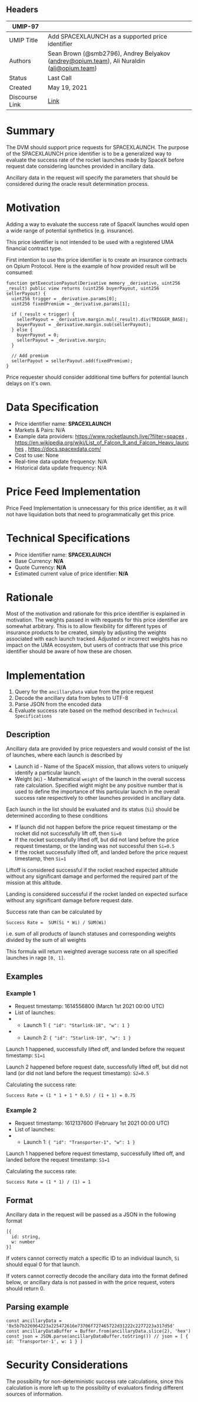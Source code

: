 ## Headers

| UMIP-97                |                                                               |
| ------------------- | ------------------------------------------------------------- |
| UMIP Title          | Add SPACEXLAUNCH as a supported price identifier |
| Authors             | Sean Brown (@smb2796), Andrey Belyakov (andrey@opium.team), Ali Nuraldin (ali@opium.team) |
| Status              | Last Call                                                         |
| Created             | May 19, 2021                                              |
| Discourse Link      | [Link](https://discourse.umaproject.org/t/add-spacexlaunch-as-a-supported-price-identifier/1105)            |

# Summary 

The DVM should support price requests for SPACEXLAUNCH. The purpose of the SPACEXLAUNCH price identifier is to be a generalized way to evaluate the success rate of the rocket launches made by SpaceX before request date considering launches provided in ancillary data.

Ancillary data in the request will specify the parameters that should be considered during the oracle result determination process.

# Motivation

Adding a way to evaluate the success rate of SpaceX launches would open a wide range of potential synthetics (e.g. insurance).

This price identifier is not intended to be used with a registered UMA financial contract type.

First intention to use ths price identifier is to create an insurance contracts on Opium Protocol. Here is the example of how provided result will be consumed:

```
function getExecutionPayout(Derivative memory _derivative, uint256 _result) public view returns (uint256 buyerPayout, uint256 sellerPayout) {
  uint256 trigger = _derivative.params[0];
  uint256 fixedPremium = _derivative.params[1];

  if (_result < trigger) {
    sellerPayout = _derivative.margin.mul(_result).div(TRIGGER_BASE);
    buyerPayout = _derivative.margin.sub(sellerPayout);
  } else {
    buyerPayout = 0;
    sellerPayout = _derivative.margin;
  }

  // Add premium
  sellerPayout = sellerPayout.add(fixedPremium);
}
```

Price requester should consider additional time buffers for potential launch delays on it's own.

# Data Specification

- Price identifier name: **SPACEXLAUNCH** 
- Markets & Pairs: N/A
- Example data providers: https://www.rocketlaunch.live/?filter=spacex , https://en.wikipedia.org/wiki/List_of_Falcon_9_and_Falcon_Heavy_launches , https://docs.spacexdata.com/
- Cost to use: None
- Real-time data update frequency: N/A
- Historical data update frequency: N/A

# Price Feed Implementation

Price Feed Implementation is unnecessary for this price identifier, as it will not have liquidation bots that need to programmatically get this price.

# Technical Specifications

- Price identifier name: **SPACEXLAUNCH**
- Base Currency: **N/A**
- Quote Currency: **N/A**
- Estimated current value of price identifier: **N/A**

# Rationale

Most of the motivation and rationale for this price identifier is explained in motivation. The weights passed in with requests for this price identifier are somewhat arbitrary. This is to allow flexibility for different types of insurance products to be created, simply by adjusting the weights associated with each launch tracked. Adjusted or incorrect weights has no impact on the UMA ecosystem, but users of contracts that use this price identifier should be aware of how these are chosen.

# Implementation

1. Query for the `ancillaryData` value from the price request
2. Decode the ancillary data from bytes to UTF-8
3. Parse JSON from the encoded data
4. Evaluate success rate based on the method described in `Technical Specifications`

## Description

Ancillary data are provided by price requesters and would consist of the list of launches, where each launch is described by
- Launch id - Name of the SpaceX mission, that allows voters to uniquely identify a particular launch.
- Weight (`Wi`) - Mathematical `weight` of the launch in the overall success rate calculation. Specified wight might be any positive number that is used to define the importance of this particular launch in the overall success rate respectively to other launches provided in ancillary data.

Each launch in the list should be evaluated and its status (`Si`) should be determined according to these conditions
- If launch did not happen before the price request timestamp or the rocket did not successfully lift off, then `Si=0`
- If the rocket successfully lifted off, but did not land before the price request timestamp, or the landing was not successful then `Si=0.5`
- If the rocket successfully lifted off, and landed before the price request timestamp, then `Si=1`

Liftoff is considered successful if the rocket reached expected altitude without any significant damage and performed the required part of the mission at this altitude.

Landing is considered successful if the rocket landed on expected surface without any significant damage before request date.

Success rate than can be calculated by
```
Success Rate =  SUM(Si * Wi) / SUM(Wi)
```

i.e. sum of all products of launch statuses and corresponding weights divided by the sum of all weights

This formula will return weighted average success rate on all specified launches in rage `[0, 1]`.

## Examples

### Example 1

- Request timestamp: 1614556800 (March 1st 2021 00:00 UTC)
- List of launches:
- - Launch 1: `{ "id": "Starlink-18", "w": 1 }`
- - Launch 2: `{ "id": "Starlink-19", "w": 1 }`

Launch 1 happened, successfully lifted off, and landed before the request timestamp: `S1=1`

Launch 2 happened before request date, successfully lifted off, but did not land (or did not land before the request timestamp): `S2=0.5`

Calculating the success rate:
```
Success Rate = (1 * 1 + 1 * 0.5) / (1 + 1) = 0.75
```

### Example 2
- Request timestamp: 1612137600 (February 1st 2021 00:00 UTC)
- List of launches:
- -  Launch 1: `{ "id": "Transporter-1", "w": 1 }`

Launch 1 happened before request timestamp, successfully lifted off, and landed before the request timestamp: `S1=1`

Calculating the success rate:
```
Success Rate = (1 * 1) / (1) = 1
```

## Format
Ancillary data in the request will be passed as a JSON  in the following format

```
[{
  id: string,
  w: number
}]
```

If voters cannot correctly match a specific ID to an individual launch, `Si` should equal 0 for that launch.

If voters cannot correctly decode the ancillary data into the format defined below, or ancillary data is not passed in with the price request, voters should return 0.

## Parsing example
```
const ancillaryData = '0x5b7b226964223a225472616e73706f727465722d31222c2277223a317d5d'
const ancillaryDataBuffer = Buffer.from(ancillaryData.slice(2), 'hex')
const json = JSON.parse(ancillaryDataBuffer.toString()) // json = [ { id: 'Transporter-1', w: 1 } ]
```

# Security Considerations

The possibility for non-deterministic success rate calculations, since this calculation is more left up to the possibility of evaluators finding different sources of information.
